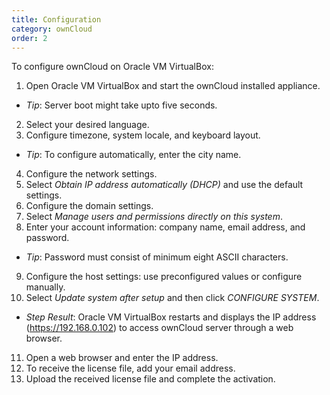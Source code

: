 ```yaml
---
title: Configuration
category: ownCloud
order: 2
---
```


To configure ownCloud on Oracle VM VirtualBox:

1. Open Oracle VM VirtualBox and start the ownCloud installed appliance.
 - *Tip*: Server boot might take upto five seconds.
2. Select your desired language.
3. Configure timezone, system locale, and keyboard layout.
- *Tip*: To configure automatically, enter the city name.
4. Configure the network settings.
5. Select *Obtain IP address automatically (DHCP)* and use the default settings.
6. Configure the domain settings.
7. Select *Manage users and permissions directly on this system*.
8. Enter your account information: company name, email address, and password.
 - *Tip*: Password must consist of minimum eight ASCII characters.
9. Configure the host settings: use preconfigured values or configure manually.
10. Select *Update system after setup* and then click *CONFIGURE SYSTEM*.
- *Step Result*: Oracle VM VirtualBox restarts and displays the IP address (https://192.168.0.102) to access ownCloud server through a web browser.
11. Open a web browser and enter the IP address.
12. To receive the license file, add your email address.
13. Upload the received license file and complete the activation.

<!---![](//placehold.it/800x600)--->

